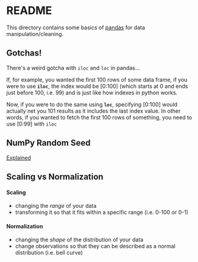 # README
This directory contains some basics of [pandas](https://pandas.pydata.org/) for data manipulation/cleaning.

## Gotchas!
There's a weird gotcha with `iloc` and `loc` in pandas...

If, for example, you wanted the first 100 rows of some data frame, if you were to use **`iloc`**, the index would be [0:100] (which starts at 0 and ends just before 100, i.e. 99) and is just like how indexes in python works.

Now, if you were to do the same using **`loc`**, specifying [0:100] would actually net you 101 results as it includes the last index value.  In other words, if you wanted to fetch the first 100 rows of something, you need to use [0:99] with `iloc`

## NumPy Random Seed
[Explained](https://www.sharpsightlabs.com/blog/numpy-random-seed/)

## Scaling vs Normalization
#### Scaling
- changing the *range* of your data
- transforming it so that it fits within a specific range (i.e. 0-100 or 0-1)

#### Normalization
- changing the *shape* of the distribution of your data
- change observations so that they can be described as a normal distribution (i.e. bell curve)
